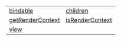 |                                                                                     |                                                                                   |
| ----------------------------------------------------------------------------------- | --------------------------------------------------------------------------------- |
| [bindable](/runtime/templating/function/bindable/bindable.md)                       | [children](/runtime/templating/function/children/children.md)                     |
| [getRenderContext](/runtime/templating/function/render-context/getrendercontext.md) | [isRenderContext](/runtime/templating/function/render-context/isrendercontext.md) |
| [view](/runtime/templating/function/view/view.md)                                   |                                                                                   |